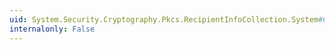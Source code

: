 ```yaml
---
uid: System.Security.Cryptography.Pkcs.RecipientInfoCollection.System#Collections#IEnumerable#GetEnumerator
internalonly: False
---
```

